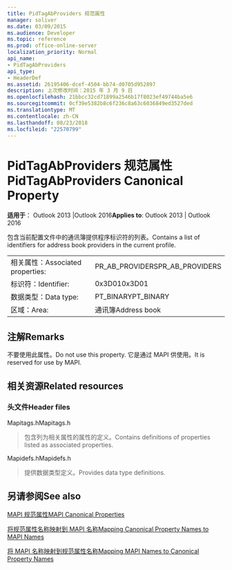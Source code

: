 ```yaml
---
title: PidTagAbProviders 规范属性
manager: soliver
ms.date: 03/09/2015
ms.audience: Developer
ms.topic: reference
ms.prod: office-online-server
localization_priority: Normal
api_name:
- PidTagAbProviders
api_type:
- HeaderDef
ms.assetid: 26195406-dcef-4504-bb74-d0705d952897
description: 上次修改时间：2015 年 3 月 9 日
ms.openlocfilehash: 21bbcc32cd71899a2546b17f8023ef49744ba5e6
ms.sourcegitcommit: 0cf39e5382b8c6f236c8a63c6036849ed3527ded
ms.translationtype: MT
ms.contentlocale: zh-CN
ms.lasthandoff: 08/23/2018
ms.locfileid: "22570799"
---
```

# <a name="pidtagabproviders-canonical-property"></a><span data-ttu-id="7e757-103">PidTagAbProviders 规范属性</span><span class="sxs-lookup"><span data-stu-id="7e757-103">PidTagAbProviders Canonical Property</span></span>

  
  
<span data-ttu-id="7e757-104">**适用于**： Outlook 2013 |Outlook 2016</span><span class="sxs-lookup"><span data-stu-id="7e757-104">**Applies to**: Outlook 2013 | Outlook 2016</span></span> 
  
<span data-ttu-id="7e757-105">包含当前配置文件中的通讯簿提供程序标识符的列表。</span><span class="sxs-lookup"><span data-stu-id="7e757-105">Contains a list of identifiers for address book providers in the current profile.</span></span> 
  
|||
|:-----|:-----|
|<span data-ttu-id="7e757-106">相关属性：</span><span class="sxs-lookup"><span data-stu-id="7e757-106">Associated properties:</span></span>  <br/> |<span data-ttu-id="7e757-107">PR_AB_PROVIDERS</span><span class="sxs-lookup"><span data-stu-id="7e757-107">PR_AB_PROVIDERS</span></span>  <br/> |
|<span data-ttu-id="7e757-108">标识符：</span><span class="sxs-lookup"><span data-stu-id="7e757-108">Identifier:</span></span>  <br/> |<span data-ttu-id="7e757-109">0x3D01</span><span class="sxs-lookup"><span data-stu-id="7e757-109">0x3D01</span></span>  <br/> |
|<span data-ttu-id="7e757-110">数据类型：</span><span class="sxs-lookup"><span data-stu-id="7e757-110">Data type:</span></span>  <br/> |<span data-ttu-id="7e757-111">PT_BINARY</span><span class="sxs-lookup"><span data-stu-id="7e757-111">PT_BINARY</span></span>  <br/> |
|<span data-ttu-id="7e757-112">区域：</span><span class="sxs-lookup"><span data-stu-id="7e757-112">Area:</span></span>  <br/> |<span data-ttu-id="7e757-113">通讯簿</span><span class="sxs-lookup"><span data-stu-id="7e757-113">Address book</span></span>  <br/> |
   
## <a name="remarks"></a><span data-ttu-id="7e757-114">注解</span><span class="sxs-lookup"><span data-stu-id="7e757-114">Remarks</span></span>

<span data-ttu-id="7e757-115">不要使用此属性。</span><span class="sxs-lookup"><span data-stu-id="7e757-115">Do not use this property.</span></span> <span data-ttu-id="7e757-116">它是通过 MAPI 供使用。</span><span class="sxs-lookup"><span data-stu-id="7e757-116">It is reserved for use by MAPI.</span></span>
  
## <a name="related-resources"></a><span data-ttu-id="7e757-117">相关资源</span><span class="sxs-lookup"><span data-stu-id="7e757-117">Related resources</span></span>

### <a name="header-files"></a><span data-ttu-id="7e757-118">头文件</span><span class="sxs-lookup"><span data-stu-id="7e757-118">Header files</span></span>

<span data-ttu-id="7e757-119">Mapitags.h</span><span class="sxs-lookup"><span data-stu-id="7e757-119">Mapitags.h</span></span>
  
> <span data-ttu-id="7e757-120">包含列为相关属性的属性的定义。</span><span class="sxs-lookup"><span data-stu-id="7e757-120">Contains definitions of properties listed as associated properties.</span></span>
    
<span data-ttu-id="7e757-121">Mapidefs.h</span><span class="sxs-lookup"><span data-stu-id="7e757-121">Mapidefs.h</span></span>
  
> <span data-ttu-id="7e757-122">提供数据类型定义。</span><span class="sxs-lookup"><span data-stu-id="7e757-122">Provides data type definitions.</span></span>
    
## <a name="see-also"></a><span data-ttu-id="7e757-123">另请参阅</span><span class="sxs-lookup"><span data-stu-id="7e757-123">See also</span></span>



[<span data-ttu-id="7e757-124">MAPI 规范属性</span><span class="sxs-lookup"><span data-stu-id="7e757-124">MAPI Canonical Properties</span></span>](mapi-canonical-properties.md)
  
[<span data-ttu-id="7e757-125">将规范属性名称映射到 MAPI 名称</span><span class="sxs-lookup"><span data-stu-id="7e757-125">Mapping Canonical Property Names to MAPI Names</span></span>](mapping-canonical-property-names-to-mapi-names.md)
  
[<span data-ttu-id="7e757-126">将 MAPI 名称映射到规范属性名称</span><span class="sxs-lookup"><span data-stu-id="7e757-126">Mapping MAPI Names to Canonical Property Names</span></span>](mapping-mapi-names-to-canonical-property-names.md)

